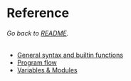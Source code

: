 # Reference
###### Go back to [README](../README.md).

- [General syntax and builtin functions](reference/structure_syntax_builtins.md)
- [Program flow](reference/program_flow.md)
- [Variables & Modules](reference/variables_modules.md)